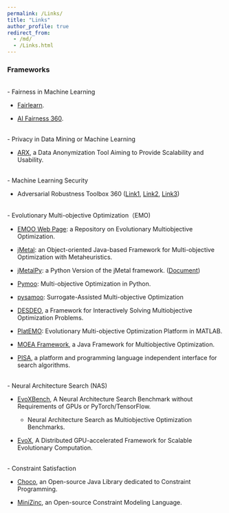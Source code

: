 ```yaml
---
permalink: /Links/
title: "Links"
author_profile: true
redirect_from: 
  - /md/
  - /Links.html
---
```


<!--
<font color=Blue>Framework and Platform</font>
-->


### Frameworks

<br/>
- Fairness in Machine Learning

  - [Fairlearn](https://fairlearn.org/).

  - [AI Fairness 360](https://ai-fairness-360.org/).  

<br/>
- Privacy in Data Mining or Machine Learning

  - [ARX](https://github.com/arx-deidentifier/arx),  a Data Anonymization Tool Aiming to Provide Scalability and Usability. 

<br/>
- Machine Learning Security

  - Adversarial Robustness Toolbox 360 ([Link1](https://github.com/Trusted-AI/adversarial-robustness-toolbox), [Link2](https://www.ibm.com/blogs/research/2019/09/adversarial-robustness-360-toolbox-v1-0/), [Link3](https://github.com/Trusted-AI/adversarial-robustness-toolbox/wiki/))

<br/>
- Evolutionary Multi-objective Optimization（EMO)

  - [EMOO Web Page](http://delta.cs.cinvestav.mx/~ccoello/EMOO/): a Repository on Evolutionary Multiobjective Optimization.

  - [jMetal](https://github.com/jMetal/jMetal): an Object-oriented Java-based Framework for Multi-objective Optimization with Metaheuristics. 

  - [jMetalPy](https://github.com/jMetal/jMetalPy): a Python Version of the jMetal framework. ([Document](https://jmetal.github.io/jMetalPy/tutorials.html))

  - [Pymoo](https://pymoo.org/): Multi-objective Optimization in Python.

  - [pysamoo](https://anyoptimization.com/projects/pysamoo/): Surrogate-Assisted Multi-objective Optimization
  
  - [DESDEO](https://desdeo.misitano.xyz/), a Framework for Interactively Solving Multiobjective Optimization Problems.

  - [PlatEMO](https://github.com/BIMK/PlatEMO): Evolutionary Multi-objective Optimization Platform in MATLAB.

  - [MOEA Framework](http://moeaframework.org/), a Java Framework for Multiobjective Optimization.

  - [PISA](https://sop.tik.ee.ethz.ch/pisa/?page=principles.php), a platform and programming language independent interface for search algorithms.
 
<br/>
- Neural Architecture Search (NAS)

  - [EvoXBench](https://github.com/EMI-Group/evoxbench), A Neural Architecture Search Benchmark without Requirements of GPUs or PyTorch/TensorFlow.
    - Neural Architecture Search as Multiobjective Optimization Benchmarks.
   
  - [EvoX](https://github.com/EMI-Group/evox), A Distributed GPU-accelerated Framework for Scalable Evolutionary Computation.

<br/>
- Constraint Satisfaction

  - [Choco](https://choco-solver.org/), an Open-source Java Library dedicated to Constraint Programming. 

  - [MiniZinc](https://www.minizinc.org/), an Open-source Constraint Modeling Language.

